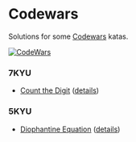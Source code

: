 # Codewars

Solutions for some [Codewars](https://www.codewars.com) katas.

[![CodeWars](https://www.codewars.com/users/tomasz.pietrowski/badges/large)](https://www.codewars.com/users/tomasz.pietrowski "My Honor Badge")

### 7KYU
* [Count the Digit](7KYU/CountTheDigit.playground) ([details](https://www.codewars.com/kata/566fc12495810954b1000030))

### 5KYU
* [Diophantine Equation](5KYU/DiophantineEquation.playground) ([details](https://www.codewars.com/kata/diophantine-equation))

